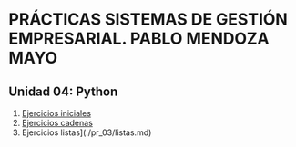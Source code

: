 # PRÁCTICAS SISTEMAS DE GESTIÓN EMPRESARIAL. PABLO MENDOZA MAYO

## Unidad 04: Python

1. [Ejercicios iniciales](./pr_01/iniciales.md)
2. [Ejercicios cadenas](./pr_02/cadenas.md)
3. Ejercicios listas](./pr_03/listas.md)
